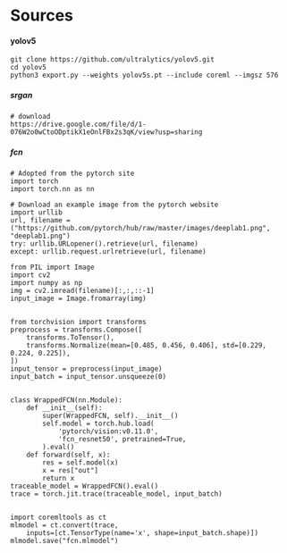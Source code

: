 
# Sources


#### yolov5

	git clone https://github.com/ultralytics/yolov5.git
	cd yolov5
	python3 export.py --weights yolov5s.pt --include coreml --imgsz 576


##### srgan

	# download
	https://drive.google.com/file/d/1-076W2o0wCtoODptikX1eOnlFBx2s3qK/view?usp=sharing


##### fcn

	# Adopted from the pytorch site
	import torch
	import torch.nn as nn

	# Download an example image from the pytorch website
	import urllib
	url, filename = ("https://github.com/pytorch/hub/raw/master/images/deeplab1.png", "deeplab1.png")
	try: urllib.URLopener().retrieve(url, filename)
	except: urllib.request.urlretrieve(url, filename)

	from PIL import Image
	import cv2
	import numpy as np
	img = cv2.imread(filename)[:,:,::-1]
	input_image = Image.fromarray(img)


	from torchvision import transforms
	preprocess = transforms.Compose([
	    transforms.ToTensor(),
	    transforms.Normalize(mean=[0.485, 0.456, 0.406], std=[0.229, 0.224, 0.225]),
	])
	input_tensor = preprocess(input_image)
	input_batch = input_tensor.unsqueeze(0)


	class WrappedFCN(nn.Module):
	    def __init__(self):
	        super(WrappedFCN, self).__init__()
	        self.model = torch.hub.load(
	            'pytorch/vision:v0.11.0',
	            'fcn_resnet50', pretrained=True,
	        ).eval()
	    def forward(self, x):
	        res = self.model(x)
	        x = res["out"]
	        return x
	traceable_model = WrappedFCN().eval()
	trace = torch.jit.trace(traceable_model, input_batch)


	import coremltools as ct
	mlmodel = ct.convert(trace, 
		inputs=[ct.TensorType(name='x', shape=input_batch.shape)])
	mlmodel.save("fcn.mlmodel")

